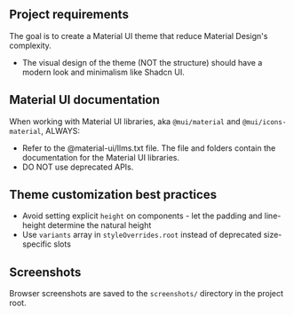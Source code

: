 ## Project requirements

The goal is to create a Material UI theme that reduce Material Design's complexity.

- The visual design of the theme (NOT the structure) should have a modern look and minimalism like Shadcn UI.

## Material UI documentation

When working with Material UI libraries, aka `@mui/material` and `@mui/icons-material`, ALWAYS:

- Refer to the @material-ui/llms.txt file. The file and folders contain the documentation for the Material UI libraries.
- DO NOT use deprecated APIs.

## Theme customization best practices

- Avoid setting explicit `height` on components - let the padding and line-height determine the natural height
- Use `variants` array in `styleOverrides.root` instead of deprecated size-specific slots

## Screenshots

Browser screenshots are saved to the `screenshots/` directory in the project root.
